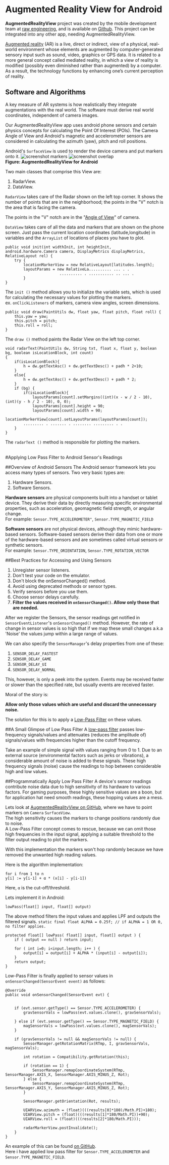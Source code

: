 # Augmented Reality View for Android 


**AugmentedRealityView** project was created by the mobile development team at [raw engineering](http://raweng.com "raw engineering."), and is available on [Github](https://github.com/Bhide/AugmentedRealityView.git). This project can be integrated into any other app, needing AugmentedRealityView.


[Augmented reality](http://en.wikipedia.org/wiki/Augmented_reality) (AR) is a live, direct or indirect, view of a physical, real-world environment whose elements are augmented by computer-generated sensory input such as sound, video, graphics or GPS data. It is related to a more general concept called mediated reality, in which a view of reality is modified (possibly even diminished rather than augmented) by a computer. As a result, the technology functions by enhancing one’s current perception of reality.


## Software and Algorithms 
A key measure of AR systems is how realistically they integrate augmentations with the real world. The software must derive real world coordinates, independent of camera images.

Our AugmentedRealityView app uses android phone sensors and certain physics concepts for calculating the Point Of Interest (POIs).
The Camera Angle of View and Android's magnetic and accelerometer sensors are considered in calculating the azimuth (yaw), pitch and roll positions.

Android's `SurfaceView` is used to render the device camera and put markers onto it.
![screenshot markers](https://raw.github.com/Bhide/AugmentedRealityView/master/screenshots/ARView.png)
![screenshot overlap](https://raw.github.com/Bhide/AugmentedRealityView/master/screenshots/places_near_list.png)
<br>**Figure: AugmentedRealityView for Android**

Two main classes that comprise this View are:

1. RadarView.
2. DataView.

`RadarView` takes care of the Radar shown on the left top corner. It shows the number of points that are in the neighborhood; the points in the "V" notch is the area that is facing the camera.

The points in the "V" notch are in the "[Angle of View](http://en.wikipedia.org/wiki/Angle_of_view)" of camera.

`DataView` takes care of all the data and markers that are shown on the phone screen. Just pass the current location coordinates (latitude,longitude) in variables and the `ArrayList` of locations of places you have to plot.  

	public void init(int widthInit, int heightInit, android.hardware.Camera camera, DisplayMetrics displayMetrics, RelativeLayout rel) {
		try {
			locationMarkerView = new RelativeLayout[latitudes.length];
			layoutParams = new RelativeLa.......... ... . .
	                        .......... . ........... .. ... .
		    }
	}  
	
	
The `init ()` method allows you to initialize the variable sets, which is used for calculating the necessary values for plotting the markers.   
ex. `onClickListeners` of markers, camera view angles, screen dimensions.  


	public void draw(PaintUtils dw, float yaw, float pitch, float roll) {
		this.yaw = yaw;
		this.pitch = pitch;
		this.roll = roll;	
	}


The `draw ()` method paints the Radar View on the left top corner.

	void radarText(PaintUtils dw, String txt, float x, float y, boolean bg, boolean isLocationBlock, int count) 		
	{
		if(isLocationBlock){
			h = dw.getTextAsc() + dw.getTextDesc() + padh * 2+10;
		}
		else{
			h = dw.getTextAsc() + dw.getTextDesc() + padh * 2;
		}
		if (bg) {
			if(isLocationBlock){
				layoutParams[count].setMargins((int)(x - w / 2 - 10), (int)(y - h / 2 - 10), 0, 0);
				layoutParams[count].height = 90;
				layoutParams[count].width = 90;
				locationMarkerView[count].setLayoutParams(layoutParams[count]);
			......... . ....... . ........ ......... . .
		}
	}
		
The `radarText ()` method is responsible for plotting the markers.<br><br>

#Applying Low Pass Filter to Android Sensor's Readings

##Overview of Android Sensors 
The Android sensor framework lets you access many types of sensors. Two very basic types are:
		
1. Hardware Sensors.
2. Software Sensors.

**Hardware sensors** are physical components built into a handset or tablet device. They derive their data by directly measuring specific environmental properties, such as acceleration, geomagnetic field strength, or angular change.  
For example: `Sensor.TYPE_ACCELEROMETER"`, `Sensor.TYPE_MAGNETIC_FIELD`

**Software sensors** are not physical devices, although they mimic hardware-based sensors. Software-based sensors derive their data from one or more of the hardware-based sensors and are sometimes called virtual sensors or synthetic sensors.  
For example: `Sensor.TYPE_ORIENTATION`, `Sensor.TYPE_ROTATION_VECTOR`

##Best Practices for Accessing and Using Sensors 
1. Unregister sensor listeners.
2. Don't test your code on the emulator.
3. Don't block the onSensorChanged() method.
4. Avoid using deprecated methods or sensor types.
5. Verify sensors before you use them.
6. Choose sensor delays carefully.
7. **Filter the values received in `onSensorChanged()`. Allow only those that are needed.**

After we register the Sensors, the sensor readings get notified in `SensorEventListener`'s `onSensorChanged()` method. However, the rate of change in sensor values is so high that if we map these small changes a.k.a 'Noise' the values jump within a large range of values.    

We can also specify the `SensorManager`'s delay properties from one of these:

1. `SENSOR_DELAY_FASTEST`
2. `SENSOR_DELAY_GAME`
3. `SENSOR_DELAY_UI`
4. `SENSOR_DELAY_NORMAL`  

This, however, is only a peek into the system. Events may be received faster or slower than the specified rate, but usually events are received faster.    

Moral of the story is:

**Allow only those values which are useful and discard the unnecessary noise.**

The solution for this is to apply a [Low-Pass Filter](http://en.wikipedia.org/wiki/Low-pass_filter) on these values.

##A Small Glimpse of Low Pass Filter 
A [low-pass filter](http://en.wikipedia.org/wiki/Low-pass_filter) passes low-frequency signals/values and attenuates (reduces the amplitude of) signals/values with frequencies higher than the cutoff frequency.   

Take an example of simple signal with values ranging from 0 to 1.
Due to an external source (environmental factors such as jerks or vibrations), a considerable amount of noise is added to these signals. These high frequency signals (noise) cause the readings to hop between considerable high and low values.

##Programmatically Apply Low Pass Filter 
A device's sensor readings contribute noise data due to high sensitivity of its hardware to various factors. For gaming purposes, these highly sensitive values are a boon, but for application hat need smooth readings, these hopping values are a mess.

Lets look at [AugmentedRealityView on GitHub](https://github.com/raweng/augmented-reality-view), where we have to point markers on `Camera` `SurfaceView`.  
The high sensitivity causes the markers to change positions randomly due to noise.<br>
A Low-Pass Filter concept comes to rescue, because we can omit those high frequencies in the input signal, applying a suitable threshold to the filter output reading to plot the markers.

With this implementation the markers won't hop randomly because we have removed the unwanted high reading values.

Here is the algorithm implementation:  

```
for i from 1 to n  
y[i] := y[i-1] + α * (x[i] - y[i-1])
```  

Here, `α` is the cut-off/threshold.

Lets implement it in Android:

```
lowPass(float[] input, float[] output)
```

The above method filters the input values and applies LPF and outputs the filtered signals.  `static final float ALPHA = 0.25f; // if ALPHA = 1 OR 0, no filter applies.`

	protected float[] lowPass( float[] input, float[] output ) {
	    if ( output == null ) return input;
	     
	    for ( int i=0; i<input.length; i++ ) {
	        output[i] = output[i] + ALPHA * (input[i] - output[i]);
	    }
	    return output;
	}

Low-Pass Filter is finally applied to sensor values in `onSensorChanged(SensorEvent event)` as follows:

	@Override
	public void onSensorChanged(SensorEvent evt) {


		if (evt.sensor.getType() == Sensor.TYPE_ACCELEROMETER) {
			gravSensorVals = lowPass(evt.values.clone(), gravSensorVals);

		} else if (evt.sensor.getType() == Sensor.TYPE_MAGNETIC_FIELD) {
			magSensorVals = lowPass(evt.values.clone(), magSensorVals);
		}
		
		if (gravSensorVals != null && magSensorVals != null) {
			SensorManager.getRotationMatrix(RTmp, I, gravSensorVals, magSensorVals);

			int rotation = Compatibility.getRotation(this);

			if (rotation == 1) {
				SensorManager.remapCoordinateSystem(RTmp, SensorManager.AXIS_X, SensorManager.AXIS_MINUS_Z, Rot);
			} else {
				SensorManager.remapCoordinateSystem(RTmp, SensorManager.AXIS_Y, SensorManager.AXIS_MINUS_Z, Rot);
			}

			SensorManager.getOrientation(Rot, results);

			UIARView.azimuth = (float)(((results[0]*180)/Math.PI)+180);
			UIARView.pitch = (float)(((results[1]*180/Math.PI))+90);
			UIARView.roll = (float)(((results[2]*180/Math.PI)));

			radarMarkerView.postInvalidate();
		}
	}

An example of this can be found [on GitHub](https://github.com/raweng/augmented-reality-view).  
Here i have applied low pass filter for `Sensor.TYPE_ACCELEROMETER` and `Sensor.TYPE_MAGNETIC_FIELD`.

